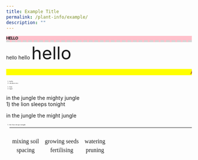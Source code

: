 ```yaml
---
title: Example Title
permalink: /plant-info/example/
description: ""
---
```

<style type="text/css">
	h1 {
	font-size: 11 ; 
	font-color: #d5d5d5 ;
	border-bottom: 5px dashed #d5d5d5;
	margin: 0;
	letter-spacing: -0.5pt;
	line-height: 110%;
	text-align: centre;
	text-transform: uppercase;
	background-color: pink
	} 
	
	ol {
	font-family: Wingdings;
	font-size: 5 ;
	font-color: pink;
	text-align: left;
	letter-spacing: 5pt
	background-color: #d5d5d5
	}
	
	marquee {
	background-color: yellow
	}
	
	
	table, tr, td {
	border: hidden;
	}
	
	</style> 
	
	
<h1> hello </h1> 
	<font size="2pt">hello </font>
	hello
	<font size="8pt">hello</font>
	
<marquee><font color="maroon"> ATTENTION! PLEASE SAVE WATER! DRINK WATER AND WEAR HATS!</font></marquee>

1) hello
2) chciken rice

<ol>
	<li>lion</li>
	<li>tiger</li>
</ol>

<p> in the jungle the mighty jungle <br>
	1) the lion sleeps tonight
	</p>
	
	
in the jungle the might jungle 
1) the lion sleeps tonight
	
	---
	<br>
	
	<table style="font-size:12pt; text-align:center; border=0">
		<tbody><tr>
			<td>mixing soil</td>
			<td>growing seeds</td>
			<td>watering</td>
		</tr>
		<tr>
			<td>spacing</td>
			<td>fertilising</td>
			<td>pruning</td></tr></tbody></table>